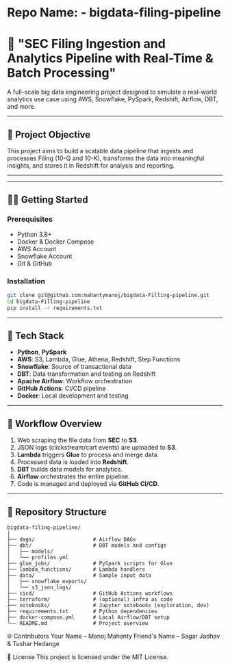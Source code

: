 # Repo Name: - bigdata-filing-pipeline

# 🧠 "SEC Filing Ingestion and Analytics Pipeline with Real-Time & Batch Processing"

A full-scale big data engineering project designed to simulate a real-world analytics use case using AWS, Snowflake, PySpark, Redshift, Airflow, DBT, and more.

---

## 🚀 Project Objective

This project aims to build a scalable data pipeline that ingests and processes Filing (10-Q and 10-K), transforms the data into meaningful insights, and stores it in Redshift for analysis and reporting.

---


---

## 🧑‍💻 Getting Started

### Prerequisites

- Python 3.8+
- Docker & Docker Compose
- AWS Account
- Snowflake Account
- Git & GitHub

### Installation

```bash
git clone git@github.com:mahantymanoj/bigdata-Filling-pipeline.git
cd bigdata-Filling-pipeline
pip install -r requirements.txt
```
----------

## 🧱 Tech Stack

- **Python**, **PySpark**
- **AWS**: S3, Lambda, Glue, Athena, Redshift, Step Functions
- **Snowflake**: Source of transactional data
- **DBT**: Data transformation and testing on Redshift
- **Apache Airflow**: Workflow orchestration
- **GitHub Actions**: CI/CD pipeline
- **Docker**: Local development and testing

---

## 🔄 Workflow Overview

1. Web scraping the file data from **SEC** to **S3**.
2. JSON logs (clickstream/cart events) are uploaded to **S3**.
3. **Lambda** triggers **Glue** to process and merge data.
4. Processed data is loaded into **Redshift**.
5. **DBT** builds data models for analytics.
6. **Airflow** orchestrates the entire pipeline.
7. Code is managed and deployed via **GitHub CI/CD**.

---

## 📂 Repository Structure
```
bigdata-filing-pipeline/
│
├── dags/                   # Airflow DAGs
├── dbt/                    # DBT models and configs
│   ├── models/
│   └── profiles.yml
├── glue_jobs/              # PySpark scripts for Glue
├── lambda_functions/       # Lambda handlers
├── data/                   # Sample input data
│   ├── snowflake_exports/
│   └── s3_json_logs/
├── cicd/                   # GitHub Actions workflows
├── terraform/              # (optional) infra as code
├── notebooks/              # Jupyter notebooks (exploration, dev)
├── requirements.txt        # Python dependencies
├── docker-compose.yml      # Local Airflow/DBT setup
└── README.md               # Project overview
```

🌐 Contributors
Your Name – <a >Manoj Mahanty </a>
Friend's Name – Sagar Jadhav & Tushar Hedange

📌 License
This project is licensed under the MIT License.


